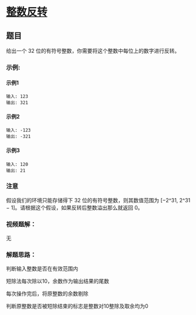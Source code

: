 # [整数反转](https://leetcode-cn.com/problems/reverse-integer/)
## 题目	

给出一个 32 位的有符号整数，你需要将这个整数中每位上的数字进行反转。

### 示例:
#### 示例1

	输入: 123
	输出: 321
#### 示例2

	输入: -123
	输出: -321
#### 示例3

	输入: 120
	输出: 21

### 注意
假设我们的环境只能存储得下 32 位的有符号整数，则其数值范围为 [−2^31,  2^31 − 1]。请根据这个假设，如果反转后整数溢出那么就返回 0。

### 视频题解：

无


### 解题思路：

判断输入整数是否在有效范围内

短除法每次除以10，余数作为输出结果的尾数

每次操作完后，将原整数的余数剔除

判断原整数是否被短除结束的标志是整数对10整除及取余均为0